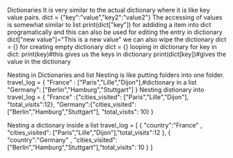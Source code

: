 Dictionaries 
It is very similar to the actual dictionary where it is like key value pairs.
   dict =  {"key":"value","key2":"value2"}
The accessing of values is somewhat similar to list
    print(dict["key"])
for addiding a item into dict programatically and this can also be used for editing the entry in dictionary
    dict["new value"]="This is a new value"
we can also wipe the dictionary
    dict = {}
for creating empty dictionary
    dict = {}
looping in dictionary
    for key in dict:
        print(key)#this gives us the keys in dictionary
        print(dict[key])#gives the value in the dictionary

Nesting in Dictionaries and list
Nesting is like putting folders into one folder.
    travel_log = {
        "France" : ["Paris","Lille","Dijon"],#dictionary in a list
        "Germany": ["Berlin","Hamburg","Stuttgart"]
    }
Nesting distionary into 
     travel_log = {
        "France" :{"cities_visited": ["Paris","Lille","Dijon"],
        "total_visits":12},
        "Germany":{"cities_visited": ["Berlin","Hamburg","Stuttgart"],
        "total_visits": 10}
    }


Nesting a dictionary inside a list
  travel_log = [
        {
        "country":"France" ,
         "cities_visited": ["Paris","Lille","Dijon"],"total_visits":12
         },
        {
        "country":"Germany" ,
         "cities_visited": ["Berlin","Hamburg","Stuttgart"],"total_visits": 10
         }
    ]